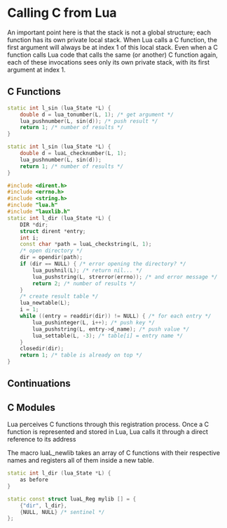 # Calling C from Lua #

An important point here is that the stack is not a global structure; each function has its own private local stack. When Lua calls a C function, the first argument will always be at index 1 of this local stack. Even when a C function calls Lua code that calls the same (or another) C function again, each of these invocations sees only its own private stack, with its first argument at index 1.

## C Functions ##

```cpp
static int l_sin (lua_State *L) {
    double d = lua_tonumber(L, 1); /* get argument */
    lua_pushnumber(L, sin(d)); /* push result */
    return 1; /* number of results */
}

static int l_sin (lua_State *L) {
    double d = luaL_checknumber(L, 1);
    lua_pushnumber(L, sin(d));
    return 1; /* number of results */
}
```

```cpp
#include <dirent.h>
#include <errno.h>
#include <string.h>
#include "lua.h"
#include "lauxlib.h"
static int l_dir (lua_State *L) {
    DIR *dir;
    struct dirent *entry;
    int i;
    const char *path = luaL_checkstring(L, 1);
    /* open directory */
    dir = opendir(path);
    if (dir == NULL) { /* error opening the directory? */
        lua_pushnil(L); /* return nil... */
        lua_pushstring(L, strerror(errno)); /* and error message */
        return 2; /* number of results */
    }
    /* create result table */
    lua_newtable(L);
    i = 1;
    while ((entry = readdir(dir)) != NULL) { /* for each entry */
        lua_pushinteger(L, i++); /* push key */
        lua_pushstring(L, entry->d_name); /* push value */
        lua_settable(L, -3); /* table[i] = entry name */
    }
    closedir(dir);
    return 1; /* table is already on top */
}
```

## Continuations ##

## C Modules ##

Lua perceives C functions through this registration process. Once a C function is represented and stored in Lua, Lua calls it through a direct reference to its address

The macro luaL_newlib takes an array of C functions with their respective names and registers all of them inside a new table.

```cpp
static int l_dir (lua_State *L) {
    as before
}

static const struct luaL_Reg mylib [] = {
    {"dir", l_dir},
    {NULL, NULL} /* sentinel */
};

```

